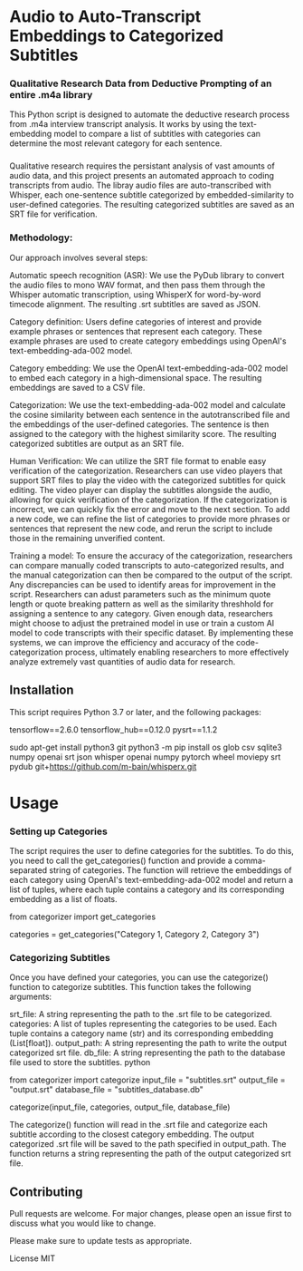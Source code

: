 # Audio to Auto-Transcript Embeddings to Categorized Subtitles
### Qualitative Research Data from Deductive Prompting of an entire .m4a library

This Python script is designed to automate the deductive research process from .m4a interview transcript analysis. It works by using the text-embedding model to compare a list of subtitles with categories can determine the most relevant category for each sentence.

### 
Qualitative research requires the persistant analysis of vast amounts of audio data, and this project presents an automated approach to coding transcripts from audio. The libray audio files are auto-transcribed with Whisper, each one-sentence subtitle categorized by embedded-similarity to user-defined categories. The resulting categorized subtitles are saved as an SRT file for verification. 

### Methodology:
Our approach involves several steps:

Automatic speech recognition (ASR): We use the PyDub library to convert the audio files to mono WAV format, and then pass them through the Whisper automatic transcription, using WhisperX for word-by-word timecode alignment. The resulting .srt subtitles are saved as JSON.

Category definition: Users define categories of interest and provide example phrases or sentences that represent each category. These example phrases are used to create category embeddings using OpenAI's text-embedding-ada-002 model.

Category embedding: We use the OpenAI text-embedding-ada-002 model to embed each category in a high-dimensional space. The resulting embeddings are saved to a CSV file.

Categorization: We use the text-embedding-ada-002 model and calculate the cosine similarity between each sentence in the autotranscribed file and the embeddings of the user-defined categories. The sentence is then assigned to the category with the highest similarity score. The resulting categorized subtitles are output as an SRT file.

Human Verification: We can utilize the SRT file format to enable easy verification of the categorization. Researchers can use video players that support SRT files to play the video with the categorized subtitles for quick editing. The video player can display the subtitles alongside the audio, allowing for quick verification of the categorization. If the categorization is incorrect, we can quickly fix the error and move to the next section. To add a new code, we can refine the list of categories to provide more phrases or sentences that represent the new code, and rerun the script to include those in the remaining unverified content.

Training a model: To ensure the accuracy of the categorization, researchers can compare manually coded transcripts to auto-categorized results, and the manual categorization can then be compared to the output of the script. Any discrepancies can be used to identify areas for improvement in the script. Researchers can adust parameters such as the minimum quote length or quote breaking pattern as well as the similarity threshhold for assigning a sentence to any category.  Given enough data, researchers might choose to adjust the pretrained model in use or train a custom AI model to code transcripts with their specific dataset. By implementing these systems, we can improve the efficiency and accuracy of the code-categorization process, ultimately enabling researchers to more effectively analyze extremely vast quantities of audio data for research.


## Installation
This script requires Python 3.7 or later, and the following packages:

tensorflow==2.6.0
tensorflow_hub==0.12.0
pysrt==1.1.2

  sudo apt-get install python3 git 
  python3 -m pip install  os glob csv sqlite3 numpy openai srt json whisper openai numpy pytorch wheel moviepy srt pydub  git+https://github.com/m-bain/whisperx.git


# Usage
### Setting up Categories
The script requires the user to define categories for the subtitles. To do this, you need to call the get_categories() function and provide a comma-separated string of categories. The function will retrieve the embeddings of each category using OpenAI's text-embedding-ada-002 model and return a list of tuples, where each tuple contains a category and its corresponding embedding as a list of floats.

  from categorizer import get_categories

  categories = get_categories("Category 1, Category 2, Category 3")


### Categorizing Subtitles
Once you have defined your categories, you can use the categorize() function to categorize subtitles. This function takes the following arguments:

srt_file: A string representing the path to the .srt file to be categorized.
categories: A list of tuples representing the categories to be used. Each tuple contains a category name (str) and its corresponding embedding (List[float]).
output_path: A string representing the path to write the output categorized srt file.
db_file: A string representing the path to the database file used to store the subtitles.
python

  from categorizer import categorize
  input_file = "subtitles.srt"
  output_file = "output.srt"
  database_file = "subtitles_database.db"

  categorize(input_file, categories, output_file, database_file)

The categorize() function will read in the .srt file and categorize each subtitle according to the closest category embedding. The output categorized .srt file will be saved to the path specified in output_path. The function returns a string representing the path of the output categorized srt file.

## Contributing
Pull requests are welcome. For major changes, please open an issue first to discuss what you would like to change.

Please make sure to update tests as appropriate.

License
MIT

